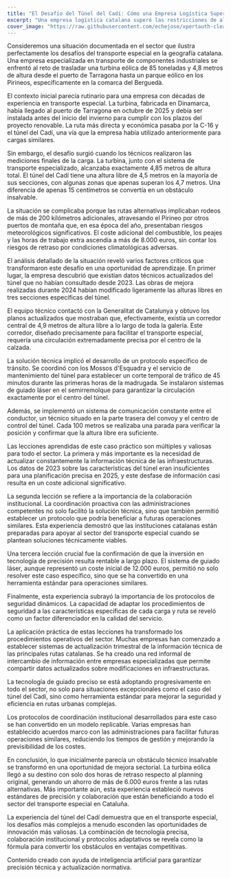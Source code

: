 ```yaml
---
title: "El Desafío del Túnel del Cadí: Cómo una Empresa Logística Superó las Restricciones de Altura con una Turbina Eólica de 85 Toneladas"
excerpt: "Una empresa logística catalana superó las restricciones de altura del túnel del Cadí para transportar una turbina eólica de 85 toneladas, desarrollando protocolos innovadores que ahora benefician a todo el sector del transporte especial."
cover_image: "https://raw.githubusercontent.com/echejose/xpertauth-clean/main/images/blog/20251030092412255.jpg"
---
```


Consideremos una situación documentada en el sector que ilustra perfectamente los desafíos del transporte especial en la geografía catalana. Una empresa especializada en transporte de componentes industriales se enfrentó al reto de trasladar una turbina eólica de 85 toneladas y 4,8 metros de altura desde el puerto de Tarragona hasta un parque eólico en los Pirineos, específicamente en la comarca del Berguedà.

El contexto inicial parecía rutinario para una empresa con décadas de experiencia en transporte especial. La turbina, fabricada en Dinamarca, había llegado al puerto de Tarragona en octubre de 2025 y debía ser instalada antes del inicio del invierno para cumplir con los plazos del proyecto renovable. La ruta más directa y económica pasaba por la C-16 y el túnel del Cadí, una vía que la empresa había utilizado anteriormente para cargas similares.

Sin embargo, el desafío surgió cuando los técnicos realizaron las mediciones finales de la carga. La turbina, junto con el sistema de transporte especializado, alcanzaba exactamente 4,85 metros de altura total. El túnel del Cadí tiene una altura libre de 4,5 metros en la mayoría de sus secciones, con algunas zonas que apenas superan los 4,7 metros. Una diferencia de apenas 15 centímetros se convertía en un obstáculo insalvable.

La situación se complicaba porque las rutas alternativas implicaban rodeos de más de 200 kilómetros adicionales, atravesando el Pirineo por otros puertos de montaña que, en esa época del año, presentaban riesgos meteorológicos significativos. El coste adicional del combustible, los peajes y las horas de trabajo extra ascendía a más de 8.000 euros, sin contar los riesgos de retraso por condiciones climatológicas adversas.

El análisis detallado de la situación reveló varios factores críticos que transformaron este desafío en una oportunidad de aprendizaje. En primer lugar, la empresa descubrió que existían datos técnicos actualizados del túnel que no habían consultado desde 2023. Las obras de mejora realizadas durante 2024 habían modificado ligeramente las alturas libres en tres secciones específicas del túnel.

El equipo técnico contactó con la Generalitat de Catalunya y obtuvo los planos actualizados que mostraban que, efectivamente, existía un corredor central de 4,9 metros de altura libre a lo largo de toda la galería. Este corredor, diseñado precisamente para facilitar el transporte especial, requería una circulación extremadamente precisa por el centro de la calzada.

La solución técnica implicó el desarrollo de un protocolo específico de tránsito. Se coordinó con los Mossos d'Esquadra y el servicio de mantenimiento del túnel para establecer un corte temporal de tráfico de 45 minutos durante las primeras horas de la madrugada. Se instalaron sistemas de guiado láser en el semirremolque para garantizar la circulación exactamente por el centro del túnel.

Además, se implementó un sistema de comunicación constante entre el conductor, un técnico situado en la parte trasera del convoy y el centro de control del túnel. Cada 100 metros se realizaba una parada para verificar la posición y confirmar que la altura libre era suficiente.

Las lecciones aprendidas de este caso práctico son múltiples y valiosas para todo el sector. La primera y más importante es la necesidad de actualizar constantemente la información técnica de las infraestructuras. Los datos de 2023 sobre las características del túnel eran insuficientes para una planificación precisa en 2025, y este desfase de información casi resulta en un coste adicional significativo.

La segunda lección se refiere a la importancia de la colaboración institucional. La coordinación proactiva con las administraciones competentes no solo facilitó la solución técnica, sino que también permitió establecer un protocolo que podría beneficiar a futuras operaciones similares. Esta experiencia demostró que las instituciones catalanas están preparadas para apoyar al sector del transporte especial cuando se plantean soluciones técnicamente viables.

Una tercera lección crucial fue la confirmación de que la inversión en tecnología de precisión resulta rentable a largo plazo. El sistema de guiado láser, aunque representó un coste inicial de 12.000 euros, permitió no solo resolver este caso específico, sino que se ha convertido en una herramienta estándar para operaciones similares.

Finalmente, esta experiencia subrayó la importancia de los protocolos de seguridad dinámicos. La capacidad de adaptar los procedimientos de seguridad a las características específicas de cada carga y ruta se reveló como un factor diferenciador en la calidad del servicio.

La aplicación práctica de estas lecciones ha transformado los procedimientos operativos del sector. Muchas empresas han comenzado a establecer sistemas de actualización trimestral de la información técnica de las principales rutas catalanas. Se ha creado una red informal de intercambio de información entre empresas especializadas que permite compartir datos actualizados sobre modificaciones en infraestructuras.

La tecnología de guiado preciso se está adoptando progresivamente en todo el sector, no solo para situaciones excepcionales como el caso del túnel del Cadí, sino como herramienta estándar para mejorar la seguridad y eficiencia en rutas urbanas complejas.

Los protocolos de coordinación institucional desarrollados para este caso se han convertido en un modelo replicable. Varias empresas han establecido acuerdos marco con las administraciones para facilitar futuras operaciones similares, reduciendo los tiempos de gestión y mejorando la previsibilidad de los costes.

En conclusión, lo que inicialmente parecía un obstáculo técnico insalvable se transformó en una oportunidad de mejora sectorial. La turbina eólica llegó a su destino con solo dos horas de retraso respecto al planning original, generando un ahorro de más de 6.000 euros frente a las rutas alternativas. Más importante aún, esta experiencia estableció nuevos estándares de precisión y colaboración que están beneficiando a todo el sector del transporte especial en Cataluña.

La experiencia del túnel del Cadí demuestra que en el transporte especial, los desafíos más complejos a menudo esconden las oportunidades de innovación más valiosas. La combinación de tecnología precisa, colaboración institucional y protocolos adaptativos se revela como la fórmula para convertir los obstáculos en ventajas competitivas.

Contenido creado con ayuda de inteligencia artificial para garantizar precisión técnica y actualización normativa.
